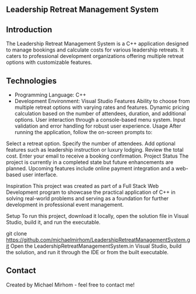 ## Leadership Retreat Management System
## Introduction
The Leadership Retreat Management System is a C++ application designed to manage bookings and calculate costs for various leadership retreats. It caters to professional development organizations offering multiple retreat options with customizable features.

## Technologies
- Programming Language: C++
- Development Environment: Visual Studio
Features
Ability to choose from multiple retreat options with varying rates and features.
Dynamic pricing calculation based on the number of attendees, duration, and additional options.
User interaction through a console-based menu system.
Input validation and error handling for robust user experience.
Usage
After running the application, follow the on-screen prompts to:

Select a retreat option.
Specify the number of attendees.
Add optional features such as leadership instruction or luxury lodging.
Review the total cost.
Enter your email to receive a booking confirmation.
Project Status
The project is currently in a completed state but future enhancements are planned. Upcoming features include online payment integration and a web-based user interface.

Inspiration
This project was created as part of a Full Stack Web Development program to showcase the practical application of C++ in solving real-world problems and serving as a foundation for further development in professional event management.

Setup
To run this project, download it locally, open the solution file in Visual Studio, build it, and run the executable.

git clone https://github.com/michaelmirhom/LeadershipRetreatManagementSystem.git
Open the LeadershipRetreatManagementSystem.in Visual Studio, build the solution, and run it through the IDE or from the built executable.
## Contact
Created by Michael Mirhom - feel free to contact me!

